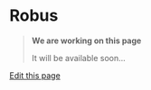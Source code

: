 # Robus

> **We are working on this page**
> 
> It will be available soon...

<div class="cust_edit_page"><a href="https://{{gh_path}}/pages/more_information/robus.md">Edit this page</a></div>
